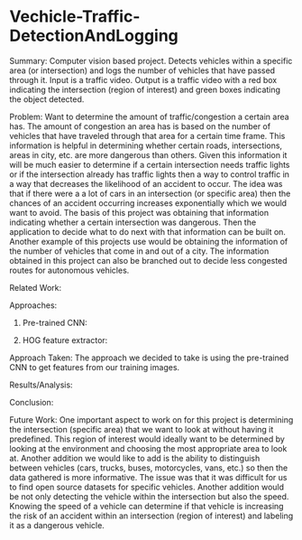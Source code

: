 # Vechicle-Traffic-DetectionAndLogging
Summary: Computer vision based project. Detects vehicles within a specific area (or intersection) and logs the number of vehicles that have passed through it. Input is a traffic video. Output is a traffic video with a red box indicating the intersection (region of interest) and green boxes indicating the object detected.   


Problem: Want to determine the amount of traffic/congestion a certain area has. The amount of congestion an area has is based on the   number of vehicles that have traveled through that area for a certain time frame. This information is helpful in determining whether certain roads, intersections, areas in city, etc. are more dangerous than others. Given this information it will be much easier to determine if a certain intersection needs traffic lights or if the intersection already has traffic lights then a way to control traffic in a way that decreases the likelihood of an accident to occur. The idea was that if there were a a lot of cars in an intersection (or specific area) then the chances of an accident occurring increases exponentially which we would want to avoid. The basis of this project was obtaining that information indicating whether a certain intersection was dangerous. Then the application to decide what to do next with that information can be built on. Another example of this projects use would be obtaining the information of the number of vehicles that come in and out of a city. The information obtained in this project can also be branched out to decide less congested routes for autonomous vehicles.


Related Work: 


Approaches:
  1) Pre-trained CNN:
  
  2) HOG feature extractor: 
  
Approach Taken: The approach we decided to take is using the pre-trained CNN to get features from our training images.



Results/Analysis:



Conclusion:




Future Work:
One important aspect to work on for this project is determining the intersection (specific area) that we want to look at without having it predefined. This region of interest would ideally want to be determined by looking at the environment and choosing the most appropriate area to look at. Another addition we would like to add is the ability to distinguish between vehicles (cars, trucks, buses, motorcycles, vans, etc.) so then the data gathered is more informative. The issue was that it was difficult for us to find open source datasets for specific vehicles. Another addition would be not only detecting the vehicle within the intersection but also the speed. Knowing the speed of a vehicle can determine if that vehicle is increasing the risk of an accident within an intersection (region of interest) and labeling it as a dangerous vehicle.







